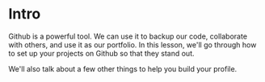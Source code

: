 # Intro

Github is a powerful tool. We can use it to backup our code, collaborate with others, and use it as our portfolio. In this lesson, we'll go through how to set up your projects on Github so that they stand out.



We'll also talk about a few other things to help you build your profile.